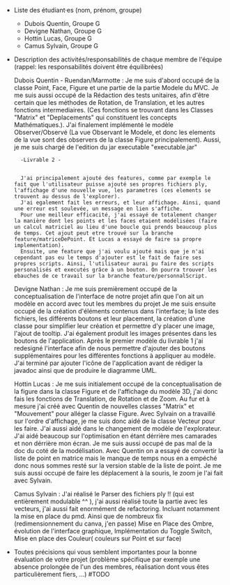 - Liste des étudiant·es (nom, prénom, groupe)
    - Dubois Quentin, Groupe G
    - Devigne Nathan, Groupe G
    - Hottin Lucas, Groupe G
    - Camus Sylvain, Groupe G

- Description des activités/responsabilités de chaque membre de l'équipe (rappel: les responsabilités doivent être équilibrées)

    Dubois Quentin - Ruendan/Marmotte : 
        Je me suis d'abord occupé de la classe Point, Face, Figure et une partie de la partie Modele du MVC.
        Je me suis aussi occupé de la Rédaction des tests unitaires, afin d'être certain que les méthodes de Rotation, de Translation, et 
        les autres fonctions intermediaires. (Ces fonctions se trouvant dans les Classes "Matrix" et "Deplacements" qui constituent les
        concepts Mathématiques.).
        J'ai finalement implémenté le modèle Observer/Observé (La vue Observant le Modele, et donc les elements de la vue sont des 
        observers de la classe Figure principalement).
        Aussi, je me suis chargé de l'edition du jar executable "executable.jar"

        -Livrable 2 - 


        J'ai principalement ajouté des features, comme par exemple le fait que l'utilisateur puisse ajouté ses propres fichiers ply, l'affichage d'une nouvelle vue, les parametres (ces elements se trouvent au dessus de l'explorer).
        J'ai egalement fait les erreurs, et leur affichage. Ainsi, quand une erreur est soulevée, un message en lien s'affiche.
        Pour une meilleur efficacité, j'ai essayé de totalement changer la manière dont les points et les faces etaient modélisées (faire un calcul matriciel au lieu d'une boucle qui prends beaucoup plus de temps. Cet ajout peut etre trouvé sur la branche feature/matriceDePoint. Et Lucas a essayé de faire sa propre implementation).
        Ensuite, une feature que j'ai voulu ajouté mais que je n'ai cependant pas eu le temps d'ajouter est le fait de faire ses propres scripts. Ainsi, l'utilisateur aurai pu faire des scripts personalisés et executés grâce à un bouton. On pourra trouver les ebauches de ce travail sur la branche feature/personnalScript. 

    Devigne Nathan : 
        Je me suis premièrement occupé de la conceptualisation de l'interface de notre projet afin que l'on ait un modèle en accord avec tout les membres du projet
        Je me suis ensuite occupé de la création d'éléments contenus dans l'interface; la liste des fichiers, les différents boutons et leur placement,
        la création d'une classe pour simplifier leur création et permettre d'y placer une image, l'ajout de tooltip. J'ai également produit les images présentes dans les boutons de l'application.
        Après le premier modèle du livrable 1 j'ai redesigné l'interface afin de nous permettre d'ajouter des boutons supplémentaires pour les différentes fonctions à appliquer au modèle.
        J'ai terminé par ajouter l'icône de l'application avant de rédiger la javadoc ainsi que de produire le diagramme UML.
        
    Hottin Lucas : 
        Je me suis initialement occupé de la conceptualisation de la figure dans la classe Figure et de l'affichage du modèle 3D, j'ai donc fais les fonctions de Translation, de Rotation et de Zoom.
        Au fur et à mesure j'ai créé avec Quentin de nouvelles classes "Matrix" et "Mouvement" pour alléger la classe Figure.
        Avec Sylvain on a travaillé sur l'ordre d'affichage, je me suis donc aidé de la classe Vecteur pour les faire.
        J'ai aussi aidé dans le changement de modèle de l'explorateur.
        J'ai aidé beaucoup sur l'optimisation en étant dérrière mes camarades et non dérrière mon écran.
        Je me suis aussi occupé de pas mal de la doc du coté de la modélisation.
        Avec Quentin on a essayé de convertir la liste de point en matrice mais le manque de temps nous en a empéché donc nous sommes resté sur la version stable de la liste de point.
        Je me suis aussi occupé de faire les déplacement à la souris, le zoom je l'ai fait avec Sylvain.

    Camus Sylvain : 
        J'ai réalisé le Parser des fichiers ply !! (qui est entièrement modulable ^^ ), j'ai aussi réalisé toute la partie avec les vecteurs,
	j'ai aussi fait enormément de refactoring. Incluant notamment la mise en place du pmd. Ainsi que de nombreux fix (redimensionnement du canva, j'en passe)
	Mise en Place des Ombre, évolution de l'interface graphique, Implémentation du Toggle Switch, Mise en place des Couleur( couleurs sur Point et sur face)

- Toutes précisions qui vous semblent importantes pour la bonne évaluation de votre projet (problème spécifique par exemple une absence prolongée de l'un des membres, réalisation dont vous êtes particulièrement fiers, ...)
    #TODO